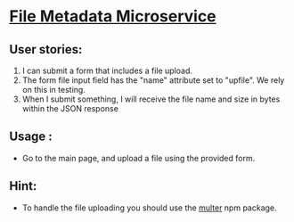 # [File Metadata Microservice](https://www.freecodecamp.org/learn/apis-and-microservices/apis-and-microservices-projects/file-metadata-microservice)
## User stories:
1. I can submit a form that includes a file upload.
2. The form file input field has the "name" attribute set to "upfile". We rely on this in testing.
3. When I submit something, I will receive the file name and size in bytes within the JSON response
## Usage :
- Go to the main page, and upload a file using the provided form.
## Hint:
- To handle the file uploading you should use the [multer](https://www.npmjs.com/package/multer) npm package.
